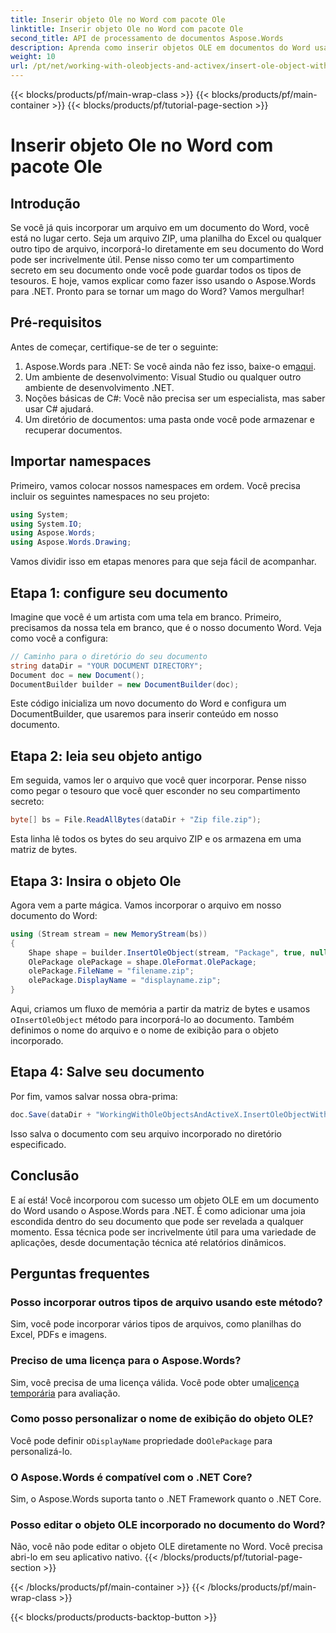 ```yaml
---
title: Inserir objeto Ole no Word com pacote Ole
linktitle: Inserir objeto Ole no Word com pacote Ole
second_title: API de processamento de documentos Aspose.Words
description: Aprenda como inserir objetos OLE em documentos do Word usando o Aspose.Words para .NET. Siga nosso guia detalhado passo a passo para incorporar arquivos perfeitamente.
weight: 10
url: /pt/net/working-with-oleobjects-and-activex/insert-ole-object-with-ole-package/
---
```


{{< blocks/products/pf/main-wrap-class >}}
{{< blocks/products/pf/main-container >}}
{{< blocks/products/pf/tutorial-page-section >}}

# Inserir objeto Ole no Word com pacote Ole

## Introdução

Se você já quis incorporar um arquivo em um documento do Word, você está no lugar certo. Seja um arquivo ZIP, uma planilha do Excel ou qualquer outro tipo de arquivo, incorporá-lo diretamente em seu documento do Word pode ser incrivelmente útil. Pense nisso como ter um compartimento secreto em seu documento onde você pode guardar todos os tipos de tesouros. E hoje, vamos explicar como fazer isso usando o Aspose.Words para .NET. Pronto para se tornar um mago do Word? Vamos mergulhar!

## Pré-requisitos

Antes de começar, certifique-se de ter o seguinte:

1. Aspose.Words para .NET: Se você ainda não fez isso, baixe-o em[aqui](https://releases.aspose.com/words/net/).
2. Um ambiente de desenvolvimento: Visual Studio ou qualquer outro ambiente de desenvolvimento .NET.
3. Noções básicas de C#: Você não precisa ser um especialista, mas saber usar C# ajudará.
4. Um diretório de documentos: uma pasta onde você pode armazenar e recuperar documentos.

## Importar namespaces

Primeiro, vamos colocar nossos namespaces em ordem. Você precisa incluir os seguintes namespaces no seu projeto:

```csharp
using System;
using System.IO;
using Aspose.Words;
using Aspose.Words.Drawing;
```

Vamos dividir isso em etapas menores para que seja fácil de acompanhar.

## Etapa 1: configure seu documento

Imagine que você é um artista com uma tela em branco. Primeiro, precisamos da nossa tela em branco, que é o nosso documento Word. Veja como você a configura:

```csharp
// Caminho para o diretório do seu documento
string dataDir = "YOUR DOCUMENT DIRECTORY";
Document doc = new Document();
DocumentBuilder builder = new DocumentBuilder(doc);
```

Este código inicializa um novo documento do Word e configura um DocumentBuilder, que usaremos para inserir conteúdo em nosso documento.

## Etapa 2: leia seu objeto antigo

Em seguida, vamos ler o arquivo que você quer incorporar. Pense nisso como pegar o tesouro que você quer esconder no seu compartimento secreto:

```csharp
byte[] bs = File.ReadAllBytes(dataDir + "Zip file.zip");
```

Esta linha lê todos os bytes do seu arquivo ZIP e os armazena em uma matriz de bytes.

## Etapa 3: Insira o objeto Ole

Agora vem a parte mágica. Vamos incorporar o arquivo em nosso documento do Word:

```csharp
using (Stream stream = new MemoryStream(bs))
{
    Shape shape = builder.InsertOleObject(stream, "Package", true, null);
    OlePackage olePackage = shape.OleFormat.OlePackage;
    olePackage.FileName = "filename.zip";
    olePackage.DisplayName = "displayname.zip";
}
```

 Aqui, criamos um fluxo de memória a partir da matriz de bytes e usamos o`InsertOleObject` método para incorporá-lo ao documento. Também definimos o nome do arquivo e o nome de exibição para o objeto incorporado.

## Etapa 4: Salve seu documento

Por fim, vamos salvar nossa obra-prima:

```csharp
doc.Save(dataDir + "WorkingWithOleObjectsAndActiveX.InsertOleObjectWithOlePackage.docx");
```

Isso salva o documento com seu arquivo incorporado no diretório especificado.

## Conclusão

E aí está! Você incorporou com sucesso um objeto OLE em um documento do Word usando o Aspose.Words para .NET. É como adicionar uma joia escondida dentro do seu documento que pode ser revelada a qualquer momento. Essa técnica pode ser incrivelmente útil para uma variedade de aplicações, desde documentação técnica até relatórios dinâmicos. 

## Perguntas frequentes

### Posso incorporar outros tipos de arquivo usando este método?
Sim, você pode incorporar vários tipos de arquivos, como planilhas do Excel, PDFs e imagens.

### Preciso de uma licença para o Aspose.Words?
 Sim, você precisa de uma licença válida. Você pode obter uma[licença temporária](https://purchase.aspose.com/temporary-license/) para avaliação.

### Como posso personalizar o nome de exibição do objeto OLE?
 Você pode definir o`DisplayName` propriedade do`OlePackage` para personalizá-lo.

### O Aspose.Words é compatível com o .NET Core?
Sim, o Aspose.Words suporta tanto o .NET Framework quanto o .NET Core.

### Posso editar o objeto OLE incorporado no documento do Word?
Não, você não pode editar o objeto OLE diretamente no Word. Você precisa abri-lo em seu aplicativo nativo.
{{< /blocks/products/pf/tutorial-page-section >}}

{{< /blocks/products/pf/main-container >}}
{{< /blocks/products/pf/main-wrap-class >}}

{{< blocks/products/products-backtop-button >}}
